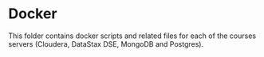 # Docker 

This folder contains docker scripts and related files for each of the courses servers (Cloudera, DataStax DSE, MongoDB and Postgres). 